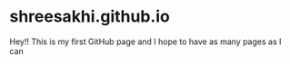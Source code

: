 # shreesakhi.github.io
Hey!! This is my first GitHub page and I hope to have as many pages as I can 

